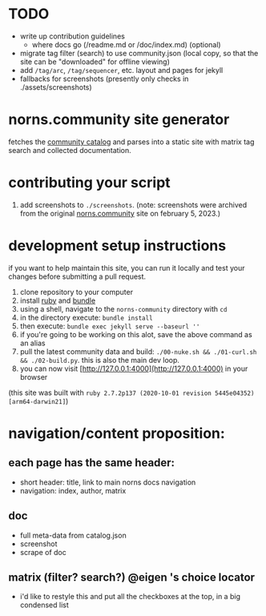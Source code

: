 # TODO

- write up contribution guidelines
  - where docs go (/readme.md or /doc/index.md) (optional)
- migrate tag filter (search) to use community.json (local copy, so that the site can be "downloaded" for offline viewing)
- add `/tag/arc`, `/tag/sequencer`, etc. layout and pages for jekyll
- fallbacks for screenshots (presently only checks in ./assets/screenshots)

# norns.community site generator

fetches the [community catalog](https://github.com/monome/norns-community) and parses into a static site with matrix tag search and collected documentation.

# contributing your script

1. add screenshots to `./screenshots`. (note: screenshots were archived from the original [norns.community](https://norns.community) site on february 5, 2023.)


# development setup instructions

if you want to help maintain this site, you can run it locally and test your changes before submitting a pull request.

1. clone repository to your computer
2. install [ruby](https://www.ruby-lang.org/en/) and [bundle](https://bundler.io/)
3. using a shell, navigate to the `norns-community` directory with `cd`
4. in the directory execute: `bundle install`
5. then execute: `bundle exec jekyll serve --baseurl ''`
6. if you're going to be working on this alot, save the above command as an alias
7. pull the latest community data and build: `./00-nuke.sh && ./01-curl.sh && ./02-build.py`. this is also the main dev loop.
8. you can now visit [http://127.0.0.1:4000](http://127.0.0.1:4000) in your browser

(this site was built with `ruby 2.7.2p137 (2020-10-01 revision 5445e04352) [arm64-darwin21]`)

# navigation/content proposition:

## each page has the same header:
- short header: title, link to main norns docs navigation
- navigation: index, author, matrix

## doc
- full meta-data from catalog.json
- screenshot
- scrape of doc

## matrix (filter? search?) @eigen 's choice locator
- i'd like to restyle this and put all the checkboxes at the top, in a big condensed list


